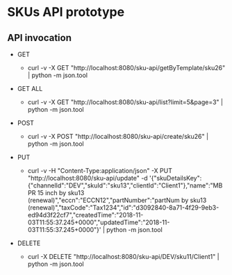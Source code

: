 # SKUs API prototype

## API invocation

- GET
    - curl -v -X GET "http://localhost:8080/sku-api/getByTemplate/sku26" | python -m json.tool

- GET ALL
    - curl -v -X GET "http://localhost:8080/sku-api/list?limit=5&page=3" | python -m json.tool

- POST
    - curl -v -X POST "http://localhost:8080/sku-api/create/sku26" | python -m json.tool

- PUT
    - curl -v -H "Content-Type:application/json" -X PUT "http://localhost:8080/sku-api/update" -d '{"skuDetailsKey":{"channelId":"DEV","skuId":"sku13","clientId":"Client1"},"name":"MBPR 15 inch by sku13 (renewal)","eccn":"ECCN12","partNumber":"partNum by sku13 (renewal)","taxCode":"Tax1234","id":"d3092840-8a71-4f29-9eb3-ed94d3f22cf7","createdTime":"2018-11-03T11:55:37.245+0000","updatedTime":"2018-11-03T11:55:37.245+0000"}' | python -m json.tool

- DELETE
    - curl -X DELETE "http://localhost:8080/sku-api/DEV/sku11/Client1" | python -m json.tool
